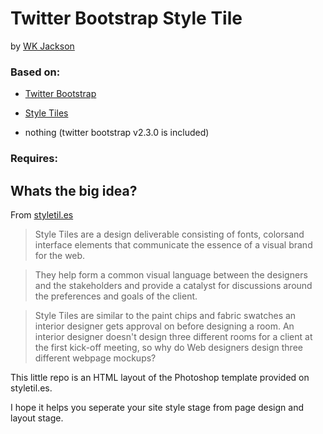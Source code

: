 # Twitter Bootstrap Style Tile
by [WK Jackson](http://wkjiv.com/ "WK Jackson")

### Based on:
* [Twitter Bootstrap](http://twitter.github.com/bootstrap/ "Twitter Bootstrap")
* [Style Tiles](http://styletil.es/ "Style Tiles")

* nothing (twitter bootstrap v2.3.0 is included)
### Requires:

## Whats the big idea?
From [styletil.es](http://styletil.es/ "Style Tiles")
>Style Tiles are a design deliverable consisting of fonts, colorsand interface elements that communicate the essence of a visual brand for the web.

>They help form a common visual language between the designers and the stakeholders and provide a catalyst for discussions around the preferences and goals of the client.

>Style Tiles are similar to the paint chips and fabric swatches an interior designer gets approval on before designing a room. An interior designer doesn't design three different rooms for a client at the first kick-off meeting, so why do Web designers design three different webpage mockups?

This little repo is an HTML layout of the Photoshop template provided on styletil.es.

I hope it helps you seperate your site style stage from page design and layout stage.